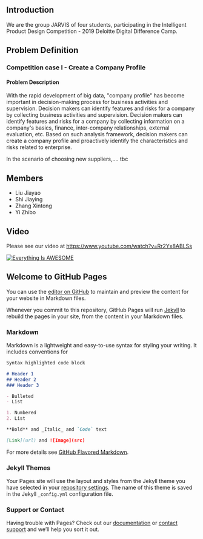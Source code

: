 ## Introduction
We are the group JARVIS of four students, participating in the Intelligent Product Design Competition - 2019 Deloitte Digital Difference Camp.

## Problem Definition
### Competition case I - Create a Company Profile

#### Problem Description
With the rapid development of big data, "company profile" has become important in decision-making process for business activities and supervision. Decision makers can identify features and risks for a company by collecting
business activities and supervision. Decision makers can identify features and risks for a company by collecting information on a company's basics, finance, inter-company relationships, external evaluation, etc. Based on such analysis framework, decision makers can create a company profile and proactively identify the characteristics and risks related to enterprise.

In the scenario of choosing new suppliers,.... tbc 


## Members
* Liu Jiayao
* Shi Jiaying
* Zhang Xintong 
* Yi Zhibo 


## Video
Please see our video at https://www.youtube.com/watch?v=Rr2Yx8ABLSs

[![Everything Is AWESOME](https://img.youtube.com/vi/Rr2Yx8ABLSs/0.jpg)](https://www.youtube.com/watch?v=Rr2Yx8ABLSs "Everything Is AWESOME")










## Welcome to GitHub Pages

You can use the [editor on GitHub](https://github.com/jyliu-jade/2019-Deloitte-Digital-Difference-Camp/edit/master/README.md) to maintain and preview the content for your website in Markdown files.

Whenever you commit to this repository, GitHub Pages will run [Jekyll](https://jekyllrb.com/) to rebuild the pages in your site, from the content in your Markdown files.

### Markdown

Markdown is a lightweight and easy-to-use syntax for styling your writing. It includes conventions for

```markdown
Syntax highlighted code block

# Header 1
## Header 2
### Header 3

- Bulleted
- List

1. Numbered
2. List

**Bold** and _Italic_ and `Code` text

[Link](url) and ![Image](src)
```

For more details see [GitHub Flavored Markdown](https://guides.github.com/features/mastering-markdown/).

### Jekyll Themes

Your Pages site will use the layout and styles from the Jekyll theme you have selected in your [repository settings](https://github.com/jyliu-jade/2019-Deloitte-Digital-Difference-Camp/settings). The name of this theme is saved in the Jekyll `_config.yml` configuration file.

### Support or Contact

Having trouble with Pages? Check out our [documentation](https://help.github.com/categories/github-pages-basics/) or [contact support](https://github.com/contact) and we’ll help you sort it out.
